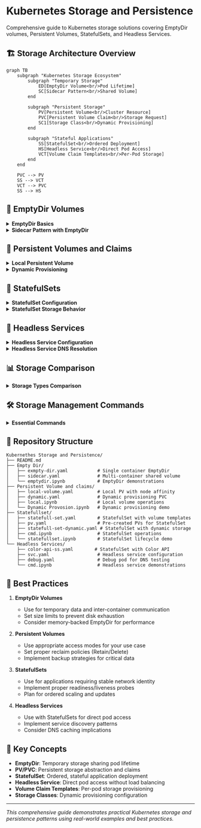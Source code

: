 # Kubernetes Storage and Persistence

Comprehensive guide to Kubernetes storage solutions covering EmptyDir volumes, Persistent Volumes, StatefulSets, and Headless Services.

## 🏗️ Storage Architecture Overview

```mermaid
graph TB
    subgraph "Kubernetes Storage Ecosystem"
        subgraph "Temporary Storage"
            ED[EmptyDir Volume<br/>Pod Lifetime]
            SC[Sidecar Pattern<br/>Shared Volume]
        end
        
        subgraph "Persistent Storage"
            PV[Persistent Volume<br/>Cluster Resource]
            PVC[Persistent Volume Claim<br/>Storage Request]
            SC1[Storage Class<br/>Dynamic Provisioning]
        end
        
        subgraph "Stateful Applications"
            SS[StatefulSet<br/>Ordered Deployment]
            HS[Headless Service<br/>Direct Pod Access]
            VCT[Volume Claim Templates<br/>Per-Pod Storage]
        end
    end
    
    PVC --> PV
    SS --> VCT
    VCT --> PVC
    SS --> HS
```

## 📁 EmptyDir Volumes

<details>
<summary><strong>EmptyDir Basics</strong></summary>

EmptyDir volumes provide temporary storage that shares a pod's lifetime.

**Single Container Configuration:**
```yaml
apiVersion: v1
kind: Pod
metadata:
  name: empty-dir
spec:
  containers:
  - name: empty-dir
    image: busybox:1.36.1
    command: ['sh', '-c', 'sleep 3600']
    volumeMounts:
      - name: temporary-storage
        mountPath: /usr/share/temp
  volumes:
    - name: temporary-storage
      emptyDir: {}
        # sizeLimit: 256Mi
        # medium: Memory
```

**Volume Properties:**
- **Lifetime**: Tied to pod lifecycle
- **Sharing**: Accessible by all containers in pod
- **Location**: Node's local storage (or memory if specified)
- **Persistence**: Data lost when pod terminates

</details>

<details>
<summary><strong>Sidecar Pattern with EmptyDir</strong></summary>

**Multi-Container Shared Storage:**
```yaml
apiVersion: v1
kind: Pod
metadata:
  name: empty-dir
spec:
  containers:
  - name: empty-dir-writer
    image: busybox:1.36.1
    volumeMounts:
      - name: temporary-storage
        mountPath: /usr/share/temp
  - name: empty-dir-reader
    image: busybox:1.36.1
    volumeMounts:
      - name: temporary-storage
        mountPath: /temp
        readOnly: true
  volumes:
    - name: temporary-storage
      emptyDir: {}
```

**Sidecar Communication Flow:**
```mermaid
sequenceDiagram
    participant Writer as Writer Container
    participant Volume as EmptyDir Volume
    participant Reader as Reader Container
    
    Writer->>Volume: Write data to /usr/share/temp/
    Volume->>Reader: Data available at /temp/
    Reader->>Volume: Read data (read-only)
    
    Note over Writer,Reader: Shared volume enables<br/>inter-container communication
```

**Practical Example:**
```bash
# Write data from writer container
kubectl exec empty-dir -c empty-dir-writer -- sh -c "echo 'hello from writer' > /usr/share/temp/hello.txt"

# Read data from reader container
kubectl exec empty-dir -c empty-dir-reader -- sh -c "cat /temp/hello.txt"
# Output: hello from writer

# Attempt to write from reader (fails - read-only)
kubectl exec empty-dir -c empty-dir-reader -- sh -c "echo 'test' > /temp/test.txt"
# Error: Read-only file system
```

</details>

## 💾 Persistent Volumes and Claims

<details>
<summary><strong>Local Persistent Volume</strong></summary>

**PV, PVC, and Pod Configuration:**
```yaml
# Persistent Volume
apiVersion: v1
kind: PersistentVolume
metadata:
  name: local-volume
spec:
  capacity:
    storage: 1Gi
  volumeMode: Filesystem
  accessModes:
    - ReadWriteOnce
  persistentVolumeReclaimPolicy: Retain
  storageClassName: local-storage
  local:
    path: /run/desktop/mnt/host/c/Users/celia/OneDrive/Desktop/Anil/k8
  nodeAffinity:
    required:
      nodeSelectorTerms:
      - matchExpressions:
        - key: kubernetes.io/hostname
          operator: In
          values: ['docker-desktop']

---
# Persistent Volume Claim
apiVersion: v1
kind: PersistentVolumeClaim
metadata:
  name: local-volume-claim
spec:
  resources:
    requests:
      storage: 1Gi
  volumeMode: Filesystem
  accessModes:
    - ReadWriteOnce
  storageClassName: local-storage

---
# Pod using PVC
apiVersion: v1
kind: Pod
metadata:
  name: local-volume-pod
spec:
  containers:
    - name: local-volume
      image: busybox:1.36.1
      volumeMounts:
        - name: local-volume
          mountPath: /mnt/local
  volumes:
    - name: local-volume
      persistentVolumeClaim:
        claimName: local-volume-claim
```

</details>

<details>
<summary><strong>Dynamic Provisioning</strong></summary>

**Dynamic PVC Configuration:**
```yaml
apiVersion: v1
kind: PersistentVolumeClaim
metadata:
  name: dynamic-volume-claim
spec:
  resources:
    requests:
      storage: 1Gi
  volumeMode: Filesystem
  storageClassName: hostpath    # Uses default storage class
  accessModes:
    - ReadWriteOnce
```

**Storage Provisioning Flow:**
```mermaid
graph LR
    A[PVC Created] --> B[Storage Class]
    B --> C[Dynamic Provisioner]
    C --> D[PV Created Automatically]
    D --> E[PVC Bound to PV]
    E --> F[Pod Uses Volume]
    
    style C fill:#e1f5fe
    style D fill:#c8e6c9
```

**Access Modes:**
| Mode | Description | Use Case |
|------|-------------|----------|
| **ReadWriteOnce (RWO)** | Single node read-write | Database storage |
| **ReadOnlyMany (ROX)** | Multiple nodes read-only | Static content |
| **ReadWriteMany (RWX)** | Multiple nodes read-write | Shared file systems |

</details>

## 🔄 StatefulSets

<details>
<summary><strong>StatefulSet Configuration</strong></summary>

**StatefulSet with Volume Claim Templates:**
```yaml
apiVersion: apps/v1
kind: StatefulSet
metadata:
  name: stateful-set
spec:
  serviceName: busy-box
  replicas: 3
  selector:
    matchLabels:
      app: busybox
  template:
    metadata:
      labels:
        app: busybox
    spec:
      containers:
        - name: busybox
          image: busybox:1.36.1
          command: ['sh', '-c', 'sleep 3600']
          volumeMounts:
            - name: local-volume
              mountPath: /mnt/local
  volumeClaimTemplates:
    - metadata:
        name: local-volume
      spec:
        resources:
          requests:
            storage: 128Mi
        accessModes:
          - ReadWriteOnce
        storageClassName: local-storage
```

**StatefulSet Characteristics:**
- **Ordered Deployment**: Pods created sequentially (0, 1, 2...)
- **Stable Network Identity**: Predictable pod names
- **Persistent Storage**: Each pod gets dedicated storage
- **Ordered Scaling**: Scale up/down maintains order

</details>

<details>
<summary><strong>StatefulSet Storage Behavior</strong></summary>

**Pod and Storage Relationship:**
```mermaid
graph TB
    subgraph "StatefulSet: stateful-set"
        POD0[stateful-set-0]
        POD1[stateful-set-1]
        POD2[stateful-set-2]
    end
    
    subgraph "Persistent Volume Claims"
        PVC0[local-volume-stateful-set-0]
        PVC1[local-volume-stateful-set-1]
        PVC2[local-volume-stateful-set-2]
    end
    
    subgraph "Persistent Volumes"
        PV0[ss-1<br/>128Mi]
        PV1[ss-0<br/>128Mi]
        PV2[ss-2<br/>128Mi]
    end
    
    POD0 --> PVC0
    POD1 --> PVC1
    POD2 --> PVC2
    
    PVC0 --> PV0
    PVC1 --> PV1
    PVC2 --> PV2
```

**Storage Persistence Demo:**
```bash
# Create file in stateful-set-0
kubectl exec stateful-set-0 -- sh -c "echo 'hello from stateful-set-0' > /mnt/local/file1.txt"

# Verify file exists
kubectl exec stateful-set-0 -- sh -c "cat /mnt/local/file1.txt"
# Output: hello from stateful-set-0

# File not accessible from other pods
kubectl exec stateful-set-1 -- sh -c "cat /mnt/local/file1.txt"
# Error: No such file or directory

# Delete pod and verify data persistence
kubectl delete pod stateful-set-0 --force
kubectl exec stateful-set-0 -- sh -c "cat /mnt/local/file1.txt"
# Output: hello from stateful-set-0 (data persisted!)
```

</details>

## 🔗 Headless Services

<details>
<summary><strong>Headless Service Configuration</strong></summary>

**Headless Service for StatefulSet:**
```yaml
apiVersion: v1
kind: Service
metadata:
  name: color-svc
spec:
  clusterIP: None    # Makes service headless
  ports:
  - port: 80
    targetPort: 80
  selector:
    app: color-api
```

**StatefulSet with Headless Service:**
```yaml
apiVersion: apps/v1
kind: StatefulSet
metadata:
  name: color-api-ss
spec:
  selector:
    matchLabels:
      app: color-api
  serviceName: color-svc    # References headless service
  replicas: 5
  template:
    metadata:
      labels:
        app: color-api
    spec:
      containers:
      - name: color-api
        image: anil1318/color-api:1.2.1
        ports:
        - containerPort: 80
          name: web
        volumeMounts:
        - name: dummy-data
          mountPath: /tmp/data
  volumeClaimTemplates:
  - metadata:
      name: dummy-data
    spec:
      accessModes: ["ReadWriteOnce"]
      storageClassName: hostpath
      resources:
        requests:
          storage: 1Gi
```

</details>

<details>
<summary><strong>Headless Service DNS Resolution</strong></summary>

**DNS Resolution Pattern:**
```mermaid
graph TB
    subgraph "DNS Resolution"
        DNS[CoreDNS]
        HS[Headless Service<br/>color-svc]
    end
    
    subgraph "StatefulSet Pods"
        POD0[color-api-ss-0<br/>10.1.0.10]
        POD1[color-api-ss-1<br/>10.1.0.11]
        POD2[color-api-ss-2<br/>10.1.0.12]
    end
    
    DNS --> HS
    HS --> POD0
    HS --> POD1
    HS --> POD2
    
    style HS fill:#fff3e0
```

**Service Discovery:**
- **Regular Service**: Returns single ClusterIP
- **Headless Service**: Returns all pod IPs directly
- **Pod FQDN**: `pod-name.service-name.namespace.svc.cluster.local`

**Example DNS Queries:**
```bash
# Query headless service (returns all pod IPs)
nslookup color-svc.default.svc.cluster.local

# Query specific pod
nslookup color-api-ss-0.color-svc.default.svc.cluster.local
```

</details>

## 📊 Storage Comparison

<details>
<summary><strong>Storage Types Comparison</strong></summary>

| Storage Type | Persistence | Sharing | Use Case |
|--------------|-------------|---------|----------|
| **EmptyDir** | Pod lifetime | Within pod | Temporary data, caching |
| **PV/PVC** | Beyond pod | Single/Multiple pods | Databases, file storage |
| **StatefulSet + PVC** | Beyond pod | Per-pod dedicated | Stateful applications |

**Volume Lifecycle:**
```mermaid
stateDiagram-v2
    [*] --> Available: PV Created
    Available --> Bound: PVC Claims PV
    Bound --> Released: PVC Deleted
    Released --> Available: Reclaim Policy
    Released --> [*]: Delete Policy
    
    note right of Bound: Pod can use volume
    note right of Released: Data may persist
```

</details>

## 🛠️ Storage Management Commands

<details>
<summary><strong>Essential Commands</strong></summary>

**EmptyDir Operations:**
```bash
# Deploy pod with EmptyDir
kubectl apply -f exmpty-dir.yaml

# Access container and create files
kubectl exec empty-dir -- sh -c "echo 'test data' > /usr/share/temp/test.txt"
kubectl exec empty-dir -- sh -c "cat /usr/share/temp/test.txt"

# Multi-container operations
kubectl exec empty-dir -c empty-dir-writer -- sh -c "echo 'data' > /usr/share/temp/file.txt"
kubectl exec empty-dir -c empty-dir-reader -- sh -c "cat /temp/file.txt"
```

**Persistent Volume Operations:**
```bash
# View storage resources
kubectl get pv,pvc
kubectl get storageclass

# Create PV and PVC
kubectl apply -f local-volume.yaml

# Check binding status
kubectl describe pv local-volume
kubectl describe pvc local-volume-claim
```

**StatefulSet Operations:**
```bash
# Deploy StatefulSet
kubectl apply -f statefull-set.yaml

# Monitor ordered deployment
kubectl get pods -w

# Check StatefulSet status
kubectl get statefulset
kubectl describe statefulset stateful-set

# Verify persistent storage
kubectl exec stateful-set-0 -- sh -c "echo 'persistent data' > /mnt/local/data.txt"
kubectl delete pod stateful-set-0 --force
kubectl exec stateful-set-0 -- sh -c "cat /mnt/local/data.txt"
```

</details>

## 📁 Repository Structure

```
Kubernethes Storage and Persistence/
├── README.md
├── Empty Dir/
│   ├── exmpty-dir.yaml           # Single container EmptyDir
│   ├── sidecar.yaml              # Multi-container shared volume
│   └── emptydir.ipynb            # EmptyDir demonstrations
├── Persistent Volume and claims/
│   ├── local-volume.yaml         # Local PV with node affinity
│   ├── dynamic.yaml              # Dynamic provisioning PVC
│   ├── local.ipynb               # Local volume operations
│   └── Dynamic Provosion.ipynb   # Dynamic provisioning demo
├── Statefullset/
│   ├── statefull-set.yaml        # StatefulSet with volume templates
│   ├── pv.yaml                   # Pre-created PVs for StatefulSet
│   ├── statefull-set-dynamic.yaml # StatefulSet with dynamic storage
│   ├── cmd.ipynb                 # StatefulSet operations
│   └── statefullset.ipynb        # StatefulSet lifecycle demo
└── Headless Services/
    ├── color-api-ss.yaml        # StatefulSet with Color API
    ├── svc.yaml                  # Headless service configuration
    ├── debug.yaml                # Debug pod for DNS testing
    └── cmd.ipynb                 # Headless service demonstrations
```

## 🎯 Best Practices

1. **EmptyDir Volumes**
   - Use for temporary data and inter-container communication
   - Set size limits to prevent disk exhaustion
   - Consider memory-backed EmptyDir for performance

2. **Persistent Volumes**
   - Use appropriate access modes for your use case
   - Set proper reclaim policies (Retain/Delete)
   - Implement backup strategies for critical data

3. **StatefulSets**
   - Use for applications requiring stable network identity
   - Implement proper readiness/liveness probes
   - Plan for ordered scaling and updates

4. **Headless Services**
   - Use with StatefulSets for direct pod access
   - Implement service discovery patterns
   - Consider DNS caching implications

## 🔑 Key Concepts

- **EmptyDir**: Temporary storage sharing pod lifetime
- **PV/PVC**: Persistent storage abstraction and claims
- **StatefulSet**: Ordered, stateful application deployment
- **Headless Service**: Direct pod access without load balancing
- **Volume Claim Templates**: Per-pod storage provisioning
- **Storage Classes**: Dynamic provisioning configuration

---

*This comprehensive guide demonstrates practical Kubernetes storage and persistence patterns using real-world examples and best practices.*